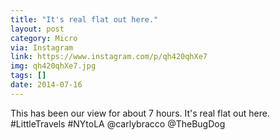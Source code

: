 ```yaml
---
title: "It's real flat out here."
layout: post
category: Micro
via: Instagram
link: https://www.instagram.com/p/qh420qhXe7
img: qh420qhXe7.jpg
tags: []
date: 2014-07-16
---
```

This has been our view for about 7 hours. 
It's real flat out here. 
#LittleTravels
#NYtoLA
@carlybracco 
@TheBugDog